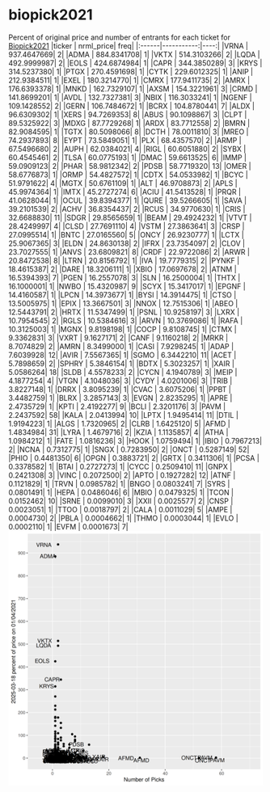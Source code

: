 # biopick2021
Percent of original price and number of entrants for each ticket for [Biopick2021](https://twitter.com/hashtag/Biopick2021)
|ticker |  nrml_price| freq|
|:------|-----------:|----:|
|VRNA   | 937.4647669|    2|
|ADMA   | 884.8341708|    1|
|VKTX   | 514.3103266|    2|
|LQDA   | 492.9999987|    2|
|EOLS   | 424.6874984|    1|
|CAPR   | 344.3850289|    3|
|KRYS   | 314.5237380|    1|
|PTGX   | 270.4591698|    1|
|CYTK   | 229.6012325|    1|
|ANIP   | 212.9384511|    1|
|EXEL   | 180.3214770|    1|
|CMRX   | 177.9411735|    2|
|AMRX   | 176.6393378|    1|
|MNKD   | 162.7329107|    1|
|AXSM   | 154.3221961|    3|
|CRMD   | 141.8699201|    1|
|AVDL   | 132.7327381|    3|
|NBIX   | 116.3033241|    1|
|NGENF  | 109.1428552|    2|
|GERN   | 106.7484672|    1|
|BCRX   | 104.8780441|    7|
|ALDX   |  96.6309302|    1|
|XERS   |  94.7269353|    8|
|ABUS   |  90.1098867|    3|
|CLPT   |  89.5325922|    3|
|MDXG   |  87.7729268|    1|
|ARDX   |  83.7712558|    2|
|BMRN   |  82.9084595|    1|
|TGTX   |  80.5098066|    8|
|DCTH   |  78.0011810|    3|
|MREO   |  74.2937893|    8|
|EYPT   |  73.5849051|    1|
|PLX    |  68.4357570|    2|
|ARMP   |  67.5496680|    2|
|AUPH   |  62.0384021|    4|
|RIGL   |  60.6051880|    2|
|SYBX   |  60.4545461|    2|
|TLSA   |  60.0775193|    1|
|DMAC   |  59.6613525|    6|
|IMMP   |  59.0909123|    2|
|PHAR   |  58.9812342|    2|
|PDSB   |  58.7719320|   13|
|OMER   |  58.6776873|    1|
|ORMP   |  54.4827572|    1|
|CDTX   |  54.0533982|    1|
|BCYC   |  51.9791622|    4|
|MGTX   |  50.6761109|    1|
|ALT    |  46.9708873|    2|
|APLS   |  45.9974364|    1|
|IMTX   |  45.2727274|    6|
|ACIU   |  41.5413528|    1|
|PRQR   |  41.0628044|    1|
|OCUL   |  39.8394377|    1|
|QURE   |  39.5266605|    1|
|SAVA   |  39.2101539|    2|
|ACHV   |  36.8354437|    2|
|RCUS   |  34.9770630|    1|
|CRIS   |  32.6688830|   11|
|SDGR   |  29.8565659|    1|
|BEAM   |  29.4924232|    1|
|VTVT   |  28.4249997|    4|
|CLSD   |  27.7691110|    4|
|VSTM   |  27.3863641|    3|
|CRSP   |  27.0995514|    1|
|BNTC   |  27.0165560|    5|
|ONCY   |  26.9230777|    1|
|LCTX   |  25.9067365|    3|
|ELDN   |  24.8630138|    2|
|IFRX   |  23.7354097|    2|
|CLOV   |  23.7027555|    1|
|ANVS   |  23.6809821|    8|
|CRDF   |  22.9722086|    2|
|ARWR   |  20.8472538|    8|
|LTRN   |  20.8156792|    1|
|IVA    |  19.7779315|    2|
|PYNKF  |  18.4615387|    2|
|DARE   |  18.3206111|    1|
|XBIO   |  17.0697678|    2|
|ATNM   |  16.5394393|    7|
|PGEN   |  16.2557078|    3|
|SLN    |  16.2500004|    1|
|THTX   |  16.1000001|    1|
|NWBO   |  15.4320987|    9|
|SCYX   |  15.3417017|    1|
|EPGNF  |  14.4160587|    1|
|LPCN   |  14.3973677|    1|
|BYSI   |  14.3914475|    1|
|CTSO   |  13.5005975|    1|
|EPIX   |  13.3667501|    3|
|NNOX   |  12.7515306|    1|
|ABEO   |  12.5443791|    2|
|HRTX   |  11.5347499|    1|
|PSNL   |  10.9258197|    3|
|LXRX   |  10.7954545|    2|
|RGLS   |  10.5384616|    3|
|ARVN   |  10.3769086|    1|
|RAFA   |  10.3125003|    1|
|MGNX   |   9.8198198|    1|
|COCP   |   9.8108745|    1|
|CTMX   |   9.3362831|    3|
|VXRT   |   9.1627171|    2|
|CANF   |   9.1160218|    2|
|MRKR   |   8.7074829|    2|
|AMRN   |   8.3499000|    1|
|CASI   |   7.9298245|    1|
|ADAP   |   7.6039928|   12|
|AVIR   |   7.5567365|    1|
|SGMO   |   6.3442210|   11|
|ACET   |   5.7898659|    2|
|SPHRY  |   5.3846154|    1|
|BDTX   |   5.3023257|    1|
|XAIR   |   5.0586264|   18|
|SLDB   |   4.5578233|    2|
|CYCN   |   4.1940789|    3|
|MEIP   |   4.1877254|    4|
|VTGN   |   4.1048036|    3|
|CYDY   |   4.0201006|    3|
|TRIB   |   3.8227148|    1|
|DRRX   |   3.8095239|    1|
|CVAC   |   3.6075206|    1|
|PPBT   |   3.4482759|    1|
|BLRX   |   3.2857143|    3|
|EVGN   |   2.8235295|    1|
|APRE   |   2.4735729|    1|
|KPTI   |   2.4192277|    9|
|BCLI   |   2.3201176|    3|
|PAVM   |   2.2437592|   58|
|KALA   |   2.0413994|   10|
|LPTX   |   1.9495414|   11|
|DTIL   |   1.9194223|    1|
|ALGS   |   1.7320965|    2|
|CLRB   |   1.6425120|    5|
|AFMD   |   1.4834984|   31|
|LYRA   |   1.4679716|    2|
|KZIA   |   1.1135857|    4|
|ATHA   |   1.0984212|    1|
|FATE   |   1.0816236|    3|
|HOOK   |   1.0759494|    1|
|IBIO   |   0.7967213|    2|
|NCNA   |   0.7312775|    1|
|SNGX   |   0.7283950|    2|
|ONCT   |   0.5287149|   52|
|PHIO   |   0.4481350|    6|
|OPGN   |   0.3883721|    2|
|GRTX   |   0.3411306|    1|
|PCSA   |   0.3378582|    1|
|BTAI   |   0.2727273|    1|
|CYCC   |   0.2509410|   11|
|GNPX   |   0.2421308|    3|
|VINC   |   0.2072500|    2|
|APTO   |   0.1927282|   12|
|ATNF   |   0.1121829|    1|
|TRVN   |   0.0985782|    1|
|BNGO   |   0.0803241|    7|
|SYRS   |   0.0801491|    1|
|HEPA   |   0.0486046|    6|
|MBIO   |   0.0479325|    1|
|TCON   |   0.0152462|   10|
|SRNE   |   0.0099010|    3|
|XXII   |   0.0025577|    2|
|CNSP   |   0.0023051|    1|
|TTOO   |   0.0018797|    2|
|CALA   |   0.0011029|    5|
|AMPE   |   0.0004730|    2|
|PBLA   |   0.0004662|    1|
|THMO   |   0.0003044|    1|
|EVLO   |   0.0002110|    1|
|EVFM   |   0.0001673|    7|
![retvspicks](biopicks.png?raw=true)
